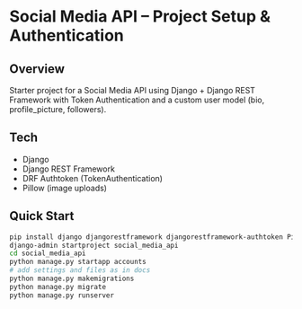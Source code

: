 # Social Media API – Project Setup & Authentication

## Overview
Starter project for a Social Media API using Django + Django REST Framework with Token Authentication and a custom user model (bio, profile_picture, followers).

## Tech
- Django
- Django REST Framework
- DRF Authtoken (TokenAuthentication)
- Pillow (image uploads)

## Quick Start
```bash
pip install django djangorestframework djangorestframework-authtoken Pillow
django-admin startproject social_media_api
cd social_media_api
python manage.py startapp accounts
# add settings and files as in docs
python manage.py makemigrations
python manage.py migrate
python manage.py runserver
